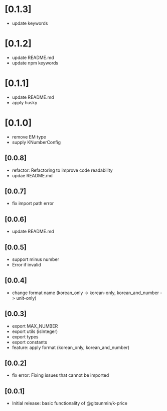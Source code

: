 # [0.1.3]
- update keywords

# [0.1.2]
- update README.md
- update npm keywords

# [0.1.1]
- update README.md
- apply husky

# [0.1.0]
- remove EM type
- supply KNumberConfig

## [0.0.8]
- refactor: Refactoring to improve code readability
- updae README.md

## [0.0.7]
- fix import path error

## [0.0.6]
- update README.md

## [0.0.5]
- support minus number
- Error if invalid

## [0.0.4]
- change format name (korean_only -> korean-only, korean_and_number -> unit-only)

## [0.0.3]
- export MAX_NUMBER
- export utils (isInteger)
- export types
- export constants
- feature: apply format (korean_only, korean_and_number)

## [0.0.2]
- fix error: Fixing issues that cannot be imported

## [0.0.1]

- Initial release: basic functionality of @gitsunmin/k-price

